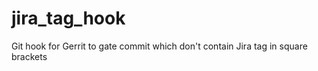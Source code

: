 # jira_tag_hook
Git hook for Gerrit to gate commit which don't contain  Jira tag in square brackets
